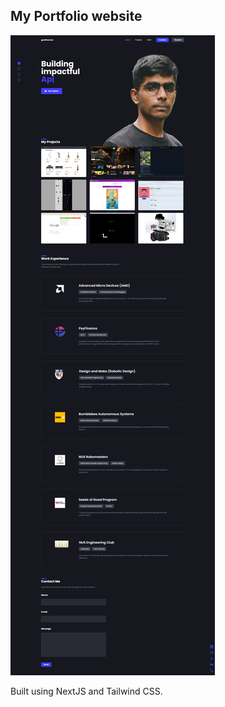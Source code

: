 ## My Portfolio website

![Screenshot](./public/screenshot.png)

Built using NextJS and Tailwind CSS.
